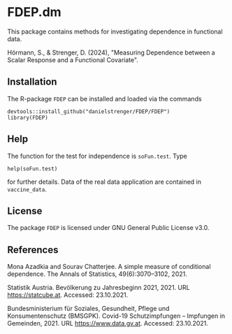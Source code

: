 # FDEP.dm

This package contains methods for investigating dependence in functional data.

Hörmann, S., & Strenger, D. (2024), "Measuring Dependence between a Scalar  Response and a Functional Covariate".

## Installation

The R-package `FDEP` can be installed and loaded via the commands

```
devtools::install_github("danielstrenger/FDEP/FDEP")
library(FDEP)
```

## Help

The function for the test for independence is `soFun.test`. Type

```
help(soFun.test)
```

for further details. Data of the real data application are contained in `vaccine_data`.

## License

The package `FDEP` is licensed under GNU General Public License v3.0.

## References

Mona Azadkia and Sourav Chatterjee. A simple measure of conditional dependence. The Annals of Statistics, 49(6):3070–3102, 2021.

Statistik Austria. Bevölkerung zu Jahresbeginn 2021, 2021. URL https://statcube.at. Accessed: 23.10.2021.

Bundesministerium für Soziales, Gesundheit, Pflege und Konsumentenschutz (BMSGPK). Covid-19 Schutzimpfungen – Impfungen in Gemeinden, 2021. URL https://www.data.gv.at. Accessed: 23.10.2021.